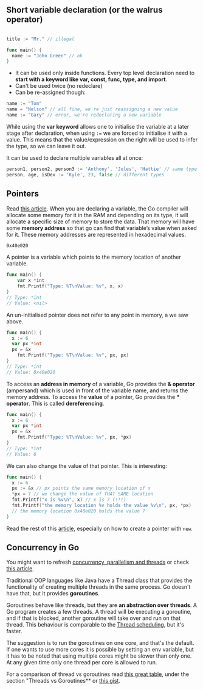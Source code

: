 ## Short variable declaration (or the walrus operator)

```go

title := "Mr." // illegal

func main() {
  name := "John Green" // ok
}
```

- It can be used only inside functions. Every top level declaration need to **start with a keyword like var, const, func, type, and import**.
- Can't be used twice (no redeclare)
- Can be re-assigned though:

```go
name := "Tom"
name = "Nelson" // all fine, we're just reassigning a new value
name := "Gary" // error, we're redeclaring a new variable
```

While using the **var keyword** allows one to initialise the variable at a later stage after declaration, when using `:=` we are forced to initialise it with a value.
This means that the value/expression on the right will be used to infer the type, so we can leave it out.

It can be used to declare multiple variables all at once:

```go
person1, person2, person3 := 'Anthony', 'Jules', 'Hattie' // same type
person, age, isDev := 'Kyle', 23, false // different types
```

## Pointers

Read [this article](https://medium.com/rungo/pointers-in-go-a789eafccd53).
When you are declaring a variable, the Go compiler will allocate some memory for it in the RAM and depending on its type, it will allocate a specific size of memory to store the data.
That memory will have some **memory address** so that go can find that variable’s value when asked for it. These memory addresses are represented in hexadecimal values.

```sh
0x40e020
```

A pointer is a variable which points to the memory location of another variable.

```go
func main() {
	var x *int
	fmt.Printf("Type: %T\nValue: %v", x, x)
}
// Type: *int
// Value: <nil>
```

An un-initialised pointer does not refer to any point in memory, a we saw above.

```go
func main() {
  x := 6
  var px *int
  px = &x
	fmt.Printf("Type: %T\nValue: %v", px, px)
}
// Type: *int
// Value: 0x40e020
```

To access an **address in memory** of a variable, Go provides the **& operator** (ampersand) which is used in front of the variable name, and returns the memory address.
To access the **value** of a pointer, Go provides the **\* operator**. This is called **dereferencing**.

```go
func main() {
  x := 6
  var px *int
  px = &x
	fmt.Printf("Type: %T\nValue: %v", px, *px)
}
// Type: *int
// Value: 6
```

We can also change the value of that pointer. This is interesting:

```go
func main() {
  x := 6
  px := &x // px points the same memory location of x
  *px = 7 // we change the value of THAT SAME location
  fmt.Printf("x is %v\n", x) // x is 7 (!!!)
  fmt.Printf("the memory location %v holds the value %v\n", px, *px)
  // the memory location 0x40e020 holds the value 7
}
```

Read the rest of this [article](https://medium.com/rungo/pointers-in-go-a789eafccd53), especially on how to create a pointer with `new`.

## Concurrency in Go

You might want to refresh [concurrency, parallelism and threads](../general-programming/README.MD#Concurrency) or check [this article](https://medium.com/rungo/achieving-concurrency-in-go-3f84cbf870ca).

Traditional OOP languages like Java have a Thread class that provides the functionality of creating multiple threads in the same process.
Go doesn't have that, but it provides **goroutines**.

Goroutines behave like threads, but they are **an abstraction over threads**.
A Go program creates a few threads. A thread will be executing a goroutine, and if that is blocked, another goroutine will take over and run on that thread.
This behaviour is comparable to the [Thread scheduling](../general-programming/README.MD#Concurrency#Thread&scheduling), but it's faster.

The suggestion is to run the goroutines on one core, and that's the default. If one wants to use more cores it is possible by setting an env variable, but it has to be noted that using multiple cores might be slower than only one. At any given time only one thread per core is allowed to run.

For a comparison of thread vs goroutines read [this great table](https://medium.com/rungo/achieving-concurrency-in-go-3f84cbf870ca), under the section "Threads vs Goroutines\*\* or [this gist](https://gist.github.com/thatisuday/1a357a725113e1c1cdf174a537287afd#file-threasvsgoroutines-md).
